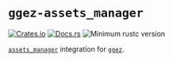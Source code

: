 # `ggez-assets_manager`

[![Crates.io](https://img.shields.io/crates/v/ggez-assets_manager.svg)](https://crates.io/crates/ggez-assets_manager)
[![Docs.rs](https://docs.rs/ggez-assets_manager/badge.svg)](https://docs.rs/ggez-assets_manager/)
![Minimum rustc version](https://img.shields.io/badge/rustc-1.61+-lightgray.svg)


[`assets_manager`] integration for [`ggez`].

[`assets_manager`]: https://github.com/a1phyr/assets_manager
[`ggez`]: https://github.com/ggez/ggez
